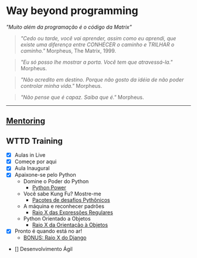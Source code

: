 # Way beyond programming

*"Muito além da programação é o código da Matrix"*

> *"Cedo ou tarde, você vai aprender, assim como eu aprendi,
> que existe uma diferença entre CONHECER o caminho e TRILHAR o caminho."*
> Morpheus, The Matrix, 1999.

> *"Eu só posso lhe mostrar a porta.
> Você tem que atravessá-la."* Morpheus.

> *"Não acredito em destino.
> Porque não gosto da idéia de não poder controlar minha vida."*
> Morpheus.

> *"Não pense que é capaz. Saiba que é."* Morpheus.

---

## [Mentoring](./mentoring)

## WTTD Training

- [X] Aulas in Live
- [X] Começe por aqui
- [X] Aula Inaugural
- [X] Apaixone-se pelo Python
    - Domine o Poder do Python
        - [Python Power](wttd-training/fall-in-love-with-python/python-power)
    - Você sabe Kung Fu? Mostre-me
        - [Pacotes de desafios Pythônicos](wttd-training/fall-in-love-with-python/package-challenge-pythonic)
    - A máquina e reconhecer padrões
        - [Raio X das Expressões Regulares](wttd-training/fall-in-love-with-python/x-ray-of-regular-expressions.md)
    - Python Orientado a Objetos
        - [Raio X da Orientação à Objetos](wttd-training/fall-in-love-with-python/object-oriented-python.md)
- [X] Pronto é quando está no ar!
    - [BONUS: Raio X do Django](wttd-training/ready-is-when-its-on-the-air/django-x-ray.md)
- [] Desenvolvimento Ágil
